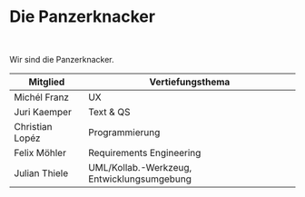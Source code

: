 # Die Panzerknacker

<br>

Wir sind die Panzerknacker.

| Mitglied        | Vertiefungsthema                           |
| --------------- | ------------------------------------------ |
| Michél Franz    | UX                                         |
| Juri Kaemper    | Text & QS                                  |
| Christian Lopéz | Programmierung                             |
| Felix Möhler    | Requirements Engineering                   |
| Julian Thiele   | UML/Kollab.-Werkzeug, Entwicklungsumgebung |
